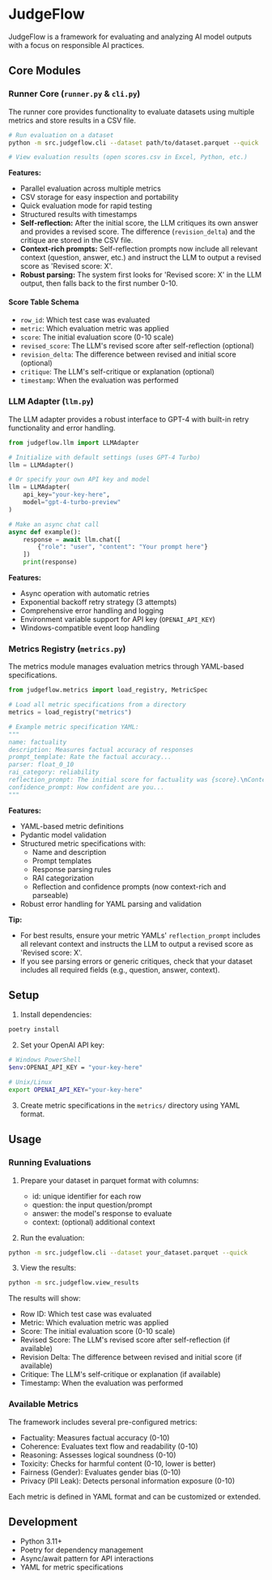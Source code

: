# JudgeFlow

JudgeFlow is a framework for evaluating and analyzing AI model outputs with a focus on responsible AI practices.

## Core Modules

### Runner Core (`runner.py` & `cli.py`)

The runner core provides functionality to evaluate datasets using multiple metrics and store results in a CSV file.

```bash
# Run evaluation on a dataset
python -m src.judgeflow.cli --dataset path/to/dataset.parquet --quick

# View evaluation results (open scores.csv in Excel, Python, etc.)
```

**Features:**
- Parallel evaluation across multiple metrics
- CSV storage for easy inspection and portability
- Quick evaluation mode for rapid testing
- Structured results with timestamps
- **Self-reflection:** After the initial score, the LLM critiques its own answer and provides a revised score. The difference (`revision_delta`) and the critique are stored in the CSV file.
- **Context-rich prompts:** Self-reflection prompts now include all relevant context (question, answer, etc.) and instruct the LLM to output a revised score as 'Revised score: X'.
- **Robust parsing:** The system first looks for 'Revised score: X' in the LLM output, then falls back to the first number 0-10.

#### Score Table Schema
- `row_id`: Which test case was evaluated
- `metric`: Which evaluation metric was applied
- `score`: The initial evaluation score (0-10 scale)
- `revised_score`: The LLM's revised score after self-reflection (optional)
- `revision_delta`: The difference between revised and initial score (optional)
- `critique`: The LLM's self-critique or explanation (optional)
- `timestamp`: When the evaluation was performed

### LLM Adapter (`llm.py`)

The LLM adapter provides a robust interface to GPT-4 with built-in retry functionality and error handling.

```python
from judgeflow.llm import LLMAdapter

# Initialize with default settings (uses GPT-4 Turbo)
llm = LLMAdapter()

# Or specify your own API key and model
llm = LLMAdapter(
    api_key="your-key-here",
    model="gpt-4-turbo-preview"
)

# Make an async chat call
async def example():
    response = await llm.chat([
        {"role": "user", "content": "Your prompt here"}
    ])
    print(response)
```

**Features:**
- Async operation with automatic retries
- Exponential backoff retry strategy (3 attempts)
- Comprehensive error handling and logging
- Environment variable support for API key (`OPENAI_API_KEY`)
- Windows-compatible event loop handling

### Metrics Registry (`metrics.py`)

The metrics module manages evaluation metrics through YAML-based specifications.

```python
from judgeflow.metrics import load_registry, MetricSpec

# Load all metric specifications from a directory
metrics = load_registry("metrics")

# Example metric specification YAML:
"""
name: factuality
description: Measures factual accuracy of responses
prompt_template: Rate the factual accuracy...
parser: float_0_10
rai_category: reliability
reflection_prompt: The initial score for factuality was {score}.\nContext: {context}\nQuestion: {question}\nAnswer: {answer}\nPlease provide a revised score (number only, 0-10) as 'Revised score: X' and a brief critique.
confidence_prompt: How confident are you...
"""
```

**Features:**
- YAML-based metric definitions
- Pydantic model validation
- Structured metric specifications with:
  - Name and description
  - Prompt templates
  - Response parsing rules
  - RAI categorization
  - Reflection and confidence prompts (now context-rich and parseable)
- Robust error handling for YAML parsing and validation

**Tip:**
- For best results, ensure your metric YAMLs' `reflection_prompt` includes all relevant context and instructs the LLM to output a revised score as 'Revised score: X'.
- If you see parsing errors or generic critiques, check that your dataset includes all required fields (e.g., question, answer, context).

## Setup

1. Install dependencies:
```bash
poetry install
```

2. Set your OpenAI API key:
```bash
# Windows PowerShell
$env:OPENAI_API_KEY = "your-key-here"

# Unix/Linux
export OPENAI_API_KEY="your-key-here"
```

3. Create metric specifications in the `metrics/` directory using YAML format.

## Usage

### Running Evaluations

1. Prepare your dataset in parquet format with columns:
   - id: unique identifier for each row
   - question: the input question/prompt
   - answer: the model's response to evaluate
   - context: (optional) additional context

2. Run the evaluation:
```bash
python -m src.judgeflow.cli --dataset your_dataset.parquet --quick
```

3. View the results:
```bash
python -m src.judgeflow.view_results
```

The results will show:
- Row ID: Which test case was evaluated
- Metric: Which evaluation metric was applied
- Score: The initial evaluation score (0-10 scale)
- Revised Score: The LLM's revised score after self-reflection (if available)
- Revision Delta: The difference between revised and initial score (if available)
- Critique: The LLM's self-critique or explanation (if available)
- Timestamp: When the evaluation was performed

### Available Metrics

The framework includes several pre-configured metrics:
- Factuality: Measures factual accuracy (0-10)
- Coherence: Evaluates text flow and readability (0-10)
- Reasoning: Assesses logical soundness (0-10)
- Toxicity: Checks for harmful content (0-10, lower is better)
- Fairness (Gender): Evaluates gender bias (0-10)
- Privacy (PII Leak): Detects personal information exposure (0-10)

Each metric is defined in YAML format and can be customized or extended.

## Development

- Python 3.11+
- Poetry for dependency management
- Async/await pattern for API interactions
- YAML for metric specifications
